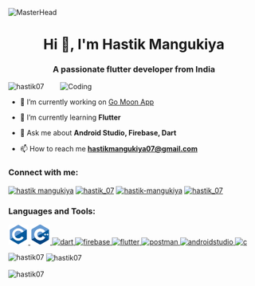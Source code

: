![MasterHead](https://miro.medium.com/v2/resize:fit:3200/1*vkfI4nFNheC5v0p7wzDtGg.gif)
<h1 align="center">Hi 👋, I'm Hastik Mangukiya</h1>
<h3 align="center">A passionate flutter developer from India</h3>
<img align="right" alt="Coding" width="400" src="https://media.tenor.com/2fXbn6Xtt0UAAAAM/software-software-development.gif">

<p align="left"> <img src="https://komarev.com/ghpvc/?username=hastik07&label=Profile%20views&color=0e75b6&style=flat" alt="hastik07" /> </p>

- 🔭 I’m currently working on [Go Moon App](https://github.com/hastik07/flutter_gomoon_app.git)

- 🌱 I’m currently learning **Flutter**

- 💬 Ask me about **Android Studio, Firebase, Dart**

- 📫 How to reach me **hastikmangukiya07@gmail.com**

<h3 align="left">Connect with me:</h3>
<p align="left">
<a href="https://www.linkedin.com/in/hastik-mangukiya-032917287/" target="blank"><img align="center" src="https://raw.githubusercontent.com/rahuldkjain/github-profile-readme-generator/master/src/images/icons/Social/linked-in-alt.svg" alt="hastik mangukiya" height="30" width="40" /></a>
<a href="https://instagram.com/hastik_07" target="blank"><img align="center" src="https://raw.githubusercontent.com/rahuldkjain/github-profile-readme-generator/master/src/images/icons/Social/instagram.svg" alt="hastik_07" height="30" width="40" /></a>
<a href="https://www.credly.com/users/hastik-mangukiya" target="blank"><img align="center" src="https://images.credly.com/images/b685de69-03cf-402c-b8e3-62ecd0e2e949/blob.png" alt="hastik-mangukiya" height="30" width="40" /></a>
<a href="https://www.leetcode.com/hastik_07" target="blank"><img align="center" src="https://raw.githubusercontent.com/rahuldkjain/github-profile-readme-generator/master/src/images/icons/Social/leet-code.svg" alt="hastik_07" height="30" width="40" /></a>
</p>

<h3 align="left">Languages and Tools:</h3>
<p align="left"> <a href="https://www.cprogramming.com/" target="_blank" rel="noreferrer"> <img src="https://raw.githubusercontent.com/devicons/devicon/master/icons/c/c-original.svg" alt="c" width="40" height="40"/> </a> <a href="https://www.w3schools.com/cpp/" target="_blank" rel="noreferrer"> <img src="https://raw.githubusercontent.com/devicons/devicon/master/icons/cplusplus/cplusplus-original.svg" alt="cplusplus" width="40" height="40"/> </a> <a href="https://dart.dev" target="_blank" rel="noreferrer"> <img src="https://www.vectorlogo.zone/logos/dartlang/dartlang-icon.svg" alt="dart" width="40" height="40"/> </a> <a href="https://firebase.google.com/" target="_blank" rel="noreferrer"> <img src="https://www.vectorlogo.zone/logos/firebase/firebase-icon.svg" alt="firebase" width="40" height="40"/> </a> <a href="https://flutter.dev" target="_blank" rel="noreferrer"> <img src="https://www.vectorlogo.zone/logos/flutterio/flutterio-icon.svg" alt="flutter" width="40" height="40"/> </a> <a href="https://postman.com" target="_blank" rel="noreferrer"> <img src="https://www.vectorlogo.zone/logos/getpostman/getpostman-icon.svg" alt="postman" width="40" height="40"/> </a> <a href="https://developer.android.com" target="_blank" rel="noreferrer"> <img src="https://uxwing.com/wp-content/themes/uxwing/download/brands-and-social-media/android-studio-icon.png" alt="androidstudio" width="40" height="40"/> </a> <a href="https://code.visualstudio.com" target="_blank" rel="noreferrer"> <img src="https://icons.veryicon.com/png/o/business/vscode-program-item-icon/vscode.png" alt="c" width="40" height="40"/> </a> </p>

<p><img align="left" src="https://github-readme-stats.vercel.app/api/top-langs?username=hastik07&show_icons=true&locale=en&layout=compact" alt="hastik07" /></p>

<p>&nbsp;<img align="center" src="https://github-readme-stats.vercel.app/api?username=hastik07&show_icons=true&locale=en" alt="hastik07" /></p>

<p><img align="center" src="https://github-readme-streak-stats.herokuapp.com/?user=hastik07&" alt="hastik07" /></p>
